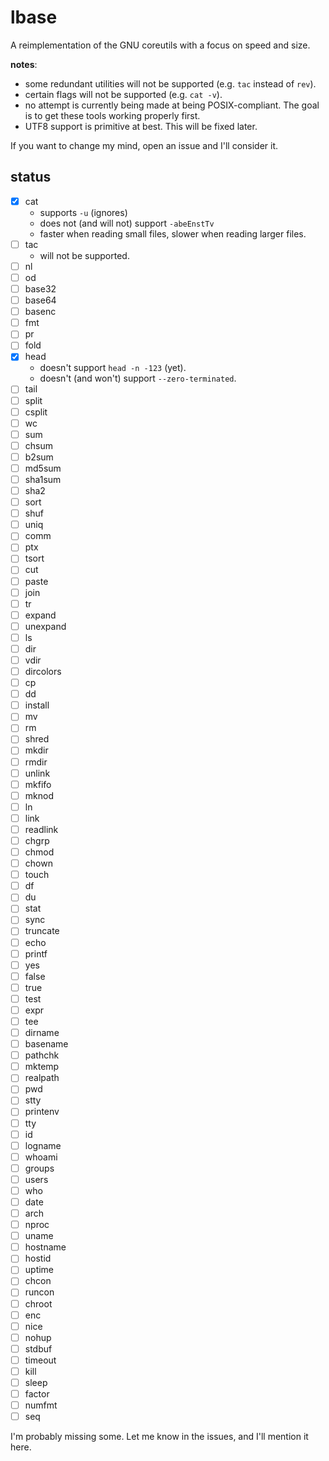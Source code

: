 # lbase

A reimplementation of the GNU coreutils with a focus on speed and size.

**notes**:
- some redundant utilities will not be supported (e.g. `tac` instead of `rev`).
- certain flags will not be supported (e.g. `cat -v`).
- no attempt is currently being made at being POSIX-compliant. The goal is
to get these tools working properly first.
- UTF8 support is primitive at best. This will be fixed later.

If you want to change my mind, open an issue and I'll consider it.

## status

- [x] cat
	- supports `-u` (ignores)
	- does not (and will not) support `-abeEnstTv`
	- faster when reading small files, slower when reading larger files.
- [ ] tac
	- will not be supported.
- [ ] nl
- [ ] od
- [ ] base32
- [ ] base64
- [ ] basenc
- [ ] fmt
- [ ] pr
- [ ] fold
- [x] head
	- doesn't support `head -n -123` (yet).
	- doesn't (and won't) support `--zero-terminated`.
- [ ] tail
- [ ] split
- [ ] csplit
- [ ] wc
- [ ] sum
- [ ] chsum
- [ ] b2sum
- [ ] md5sum
- [ ] sha1sum
- [ ] sha2
- [ ] sort
- [ ] shuf
- [ ] uniq
- [ ] comm
- [ ] ptx
- [ ] tsort
- [ ] cut
- [ ] paste
- [ ] join
- [ ] tr
- [ ] expand
- [ ] unexpand
- [ ] ls
- [ ] dir
- [ ] vdir
- [ ] dircolors
- [ ] cp
- [ ] dd
- [ ] install
- [ ] mv
- [ ] rm
- [ ] shred
- [ ] mkdir
- [ ] rmdir
- [ ] unlink
- [ ] mkfifo
- [ ] mknod
- [ ] ln
- [ ] link
- [ ] readlink
- [ ] chgrp
- [ ] chmod
- [ ] chown
- [ ] touch
- [ ] df
- [ ] du
- [ ] stat
- [ ] sync
- [ ] truncate
- [ ] echo
- [ ] printf
- [ ] yes
- [ ] false
- [ ] true
- [ ] test
- [ ] expr
- [ ] tee
- [ ] dirname
- [ ] basename
- [ ] pathchk
- [ ] mktemp
- [ ] realpath
- [ ] pwd
- [ ] stty
- [ ] printenv
- [ ] tty
- [ ] id
- [ ] logname
- [ ] whoami
- [ ] groups
- [ ] users
- [ ] who
- [ ] date
- [ ] arch
- [ ] nproc
- [ ] uname
- [ ] hostname
- [ ] hostid
- [ ] uptime
- [ ] chcon
- [ ] runcon
- [ ] chroot
- [ ] enc
- [ ] nice
- [ ] nohup
- [ ] stdbuf
- [ ] timeout
- [ ] kill
- [ ] sleep
- [ ] factor
- [ ] numfmt
- [ ] seq

I'm probably missing some. Let me know in the issues, and I'll mention it here.
